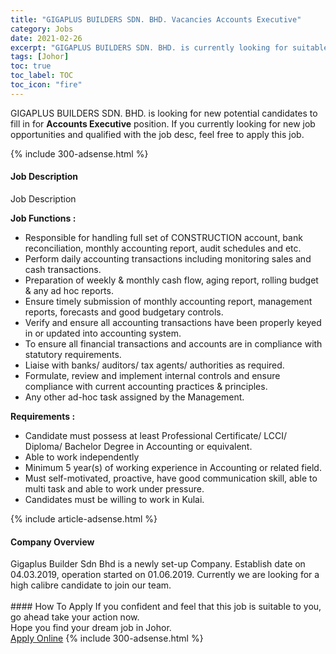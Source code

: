 ```yaml
---
title: "GIGAPLUS BUILDERS SDN. BHD. Vacancies Accounts Executive" 
category: Jobs 
date: 2021-02-26 
excerpt: "GIGAPLUS BUILDERS SDN. BHD. is currently looking for suitable person to fill in the Accounts Executive which based in Johor" 
tags: [Johor] 
toc: true 
toc_label: TOC 
toc_icon: "fire" 
--- 
```


<p>GIGAPLUS BUILDERS SDN. BHD. is looking for new potential candidates to fill in for <b>Accounts Executive</b> position. If you currently looking for new job opportunities and qualified with the job desc, feel free to apply this job.
</p>{% include 300-adsense.html %} 
<div><div><h4>Job Description</h4></div><div><div><span><div><p>Job Description</p><p><strong>Job Functions :</strong></p><ul><li>Responsible for handling full set of CONSTRUCTION account, bank reconciliation, monthly accounting report, audit schedules and etc.</li><li>Perform daily accounting transactions including monitoring sales and cash transactions.</li><li>Preparation of weekly &amp; monthly cash flow, aging report, rolling budget &amp; any ad hoc reports.</li><li>Ensure timely submission of monthly accounting report, management reports, forecasts and good budgetary controls.</li><li>Verify and ensure all accounting transactions have been properly keyed in or updated into accounting system.</li><li>To ensure all financial transactions and accounts are in compliance with statutory requirements.</li><li>Liaise with banks/ auditors/ tax agents/ authorities as required.</li><li>Formulate, review and implement internal controls and ensure compliance with current accounting practices &amp; principles.</li><li>Any other ad-hoc task assigned by the Management.</li></ul><p><strong>Requirements :</strong></p><ul><li>Candidate must possess at least Professional Certificate/ LCCI/ Diploma/ Bachelor Degree in Accounting or equivalent.</li><li>Able to work independently</li><li>Minimum 5 year(s) of working experience in Accounting or related field.</li><li>Must self-motivated, proactive, have good communication skill, able to multi task and able to work under pressure.</li><li>Candidates must be willing to work in Kulai.</li></ul></div></span></div></div></div> 
{% include article-adsense.html %} 
<div><div><h4>Company Overview</h4></div><div><div><span><div><div>
	Gigaplus Builder Sdn Bhd is a newly set-up Company. Establish date on 04.03.2019, operation started on 01.06.2019.&#160;Currently we are looking for a high calibre candidate to join our team.<br>
	&#160;</div></div></span></div></div></div> 
#### How To Apply 
If you confident and feel that this job is suitable to you, go ahead take your action now. <br/> 
Hope you find your dream job in Johor. <br/> 
<a href="https://www.jobstreet.com.my/en/job/accounts-executive-4492458?jobId=jobstreet-my-job-4492458&" class="btn btn--info" target="_blank" rel="nofollow noopenner">Apply Online</a> 
{% include 300-adsense.html %} 